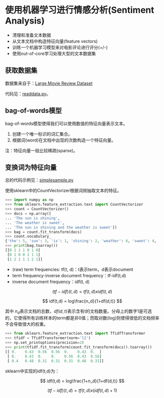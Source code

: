 # 使用机器学习进行情感分析(Sentiment Analysis)

- 清理和准备文本数据
- 从文本文档中构造特征向量(feature vectors)
- 训练一个机器学习模型来对电影评论进行评分(+/-)
- 使用out-of-core学习处理大型的文本数据集

## 获取数据集

数据集来自于：[Large Movie Review Dataset](http://ai.stanford.edu/~amaas/data/sentiment/)

代码见：[readdata.py](readdata.py)。

## bag-of-words模型

bag-of-words模型使得我们可以使用数值的特征向量表示文本。

1. 创建一个唯一标识的词汇集合。
1. 根据词(word)在文档中出现的次数构造一个特征向量。

注：特征向量一般比较稀疏(sparse)。

## 变换词为特征向量

总的代码示例见：[simplesample.py](simplesample.py)

使用sklearn中的CountVectorizer根据词频抽取文本的特征。

```python
>>> import numpy as np
>>> from sklearn.feature_extraction.text import CountVectorizer
>>> count = CountVectorizer()
>>> docs = np.array([
... 'The sun is shining',
... 'The weather is sweet',
... 'The sun is shining and the weather is sweet'])
>>> bag = count.fit_transform(docs)
>>> count.vocabulary_
{'the': 5, 'sun': 3, 'is': 1, 'shining': 2, 'weather': 6, 'sweet': 4, 'and': 0}
>>> print(bag.toarray())
[[0 1 1 1 0 1 0]
 [0 1 0 0 1 1 1]
 [1 2 1 1 1 2 1]]
```

- (raw) term frequencies: tf(t, d)：t表示term，d表示document
- term frequency-inverse document frequency：tf-idf(t,d)
- inverse document frequency：idf(t, d)

$$ (tf-idf)(t,d) = tf(t,d) x idf(t,d) $$

$$ idf(t,d) = log\frac{n_d}{1+df(d,t)} $$

其中 $n_d$表示文档的总数，$df(d,t)$表示含有t的文档数量。分母上的数字1是可选的，它使得所有训练样本的term都是非0值；而取对数(log)则使得很低的文档频率不会导致很大的权重。

```python
>>> from sklearn.feature_extraction.text import TfidfTransformer
>>> tfidf = TfidfTransformer(norm='l2')
>>> np.set_printoptions(precision=2)
>>> print(tfidf.fit_transform(count.fit_transform(docs)).toarray())
[[ 0.    0.43  0.56  0.56  0.    0.43  0.  ]
 [ 0.    0.43  0.    0.    0.56  0.43  0.56]
 [ 0.4   0.48  0.31  0.31  0.31  0.48  0.31]]
```

sklearn中实现的idf(t,d)为：

$$ idf(t,d) = log\frac{1+n_d}{1+df(d,t)} $$

$$ (tf-idf)(t,d) = tf(t,d) x (idf(t,d)+1) $$